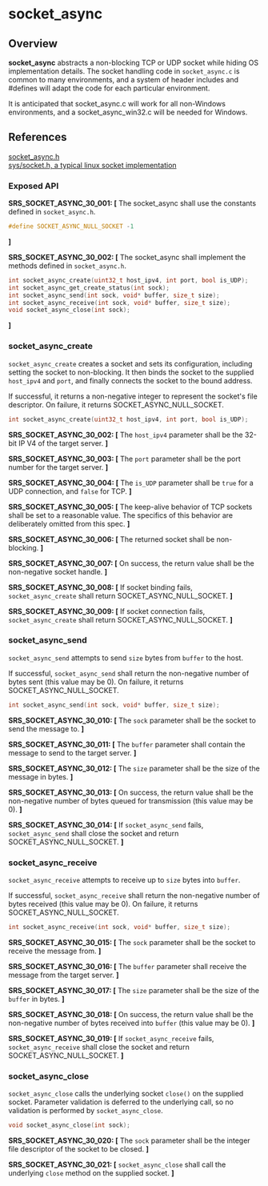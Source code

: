 socket_async
=================

## Overview

**socket_async** abstracts a non-blocking TCP or UDP socket while hiding OS implementation details. The socket handling code in `socket_async.c` is common to many environments, and
a system of header includes and #defines will adapt the code for each particular environment.

It is anticipated that socket_async.c will work for all non-Windows environments, and a socket_async_win32.c will be needed for Windows.
## References

[socket_async.h](https://github.com/Azure/azure-c-shared-utility/blob/master/inc/azure_c_shared_utility/socket_async.h)  
[sys/socket.h, a typical linux socket implementation](http://pubs.opengroup.org/onlinepubs/7908799/xns/syssocket.h.html)

###   Exposed API

**SRS_SOCKET_ASYNC_30_001: [** The socket_async shall use the constants defined in `socket_async.h`.
```c
#define SOCKET_ASYNC_NULL_SOCKET -1
```
 **]**

**SRS_SOCKET_ASYNC_30_002: [** The socket_async shall implement the methods defined in `socket_async.h`.
```c
int socket_async_create(uint32_t host_ipv4, int port, bool is_UDP);
int socket_async_get_create_status(int sock);
int socket_async_send(int sock, void* buffer, size_t size);
int socket_async_receive(int sock, void* buffer, size_t size);
void socket_async_close(int sock);
```
 **]**


###   socket_async_create
`socket_async_create` creates a socket and sets its configuration, including setting the socket to non-blocking. It then binds the socket to the supplied `host_ipv4` and `port`, and finally connects the socket to the bound address.

If successful, it returns a non-negative integer to represent the socket's file descriptor. On failure, it returns SOCKET_ASYNC_NULL_SOCKET.

```c
int socket_async_create(uint32_t host_ipv4, int port, bool is_UDP);
```

**SRS_SOCKET_ASYNC_30_002: [** The `host_ipv4` parameter shall be the 32-bit IP V4 of the target server. **]**

**SRS_SOCKET_ASYNC_30_003: [** The `port` parameter shall be the port number for the target server. **]**

**SRS_SOCKET_ASYNC_30_004: [** The `is_UDP` parameter shall be `true` for a UDP connection, and `false` for TCP. **]**

**SRS_SOCKET_ASYNC_30_005: [** The keep-alive behavior of TCP sockets shall be set to a reasonable value. The specifics of this behavior are deliberately omitted from this spec. **]**

**SRS_SOCKET_ASYNC_30_006: [** The returned socket shall be non-blocking. **]**

**SRS_SOCKET_ASYNC_30_007: [** On success, the return value shall be the non-negative socket handle. **]**

**SRS_SOCKET_ASYNC_30_008: [** If socket binding fails, `socket_async_create` shall return SOCKET_ASYNC_NULL_SOCKET. **]**

**SRS_SOCKET_ASYNC_30_009: [** If socket connection fails, `socket_async_create` shall return SOCKET_ASYNC_NULL_SOCKET. **]**


###   socket_async_send
`socket_async_send` attempts to send `size` bytes from `buffer` to the host.

If successful, `socket_async_send` shall return the non-negative number of bytes sent (this value may be 0). On failure, it returns SOCKET_ASYNC_NULL_SOCKET.

```c
int socket_async_send(int sock, void* buffer, size_t size);
```

**SRS_SOCKET_ASYNC_30_010: [** The `sock` parameter shall be the socket to send the message to. **]**

**SRS_SOCKET_ASYNC_30_011: [** The `buffer` parameter shall contain the message to send to the target server. **]**

**SRS_SOCKET_ASYNC_30_012: [** The `size` parameter shall be the size of the message in bytes. **]**

**SRS_SOCKET_ASYNC_30_013: [** On success, the return value shall be the non-negative number of bytes queued for transmission (this value may be 0). **]**

**SRS_SOCKET_ASYNC_30_014: [** If `socket_async_send` fails, `socket_async_send` shall close the socket and return SOCKET_ASYNC_NULL_SOCKET. **]**

###   socket_async_receive
`socket_async_receive` attempts to receive up to `size` bytes into `buffer`.

If successful, `socket_async_receive` shall return the non-negative number of bytes received (this value may be 0). On failure, it returns SOCKET_ASYNC_NULL_SOCKET.

```c
int socket_async_receive(int sock, void* buffer, size_t size);
```

**SRS_SOCKET_ASYNC_30_015: [** The `sock` parameter shall be the socket to receive the message from. **]**

**SRS_SOCKET_ASYNC_30_016: [** The `buffer` parameter shall receive the message from the target server. **]**

**SRS_SOCKET_ASYNC_30_017: [** The `size` parameter shall be the size of the `buffer` in bytes. **]**

**SRS_SOCKET_ASYNC_30_018: [** On success, the return value shall be the non-negative number of bytes received into `buffer` (this value may be 0). **]**

**SRS_SOCKET_ASYNC_30_019: [** If `socket_async_receive` fails, `socket_async_receive` shall close the socket and return SOCKET_ASYNC_NULL_SOCKET. **]**


 ###   socket_async_close
 `socket_async_close` calls the underlying socket `close()` on the supplied socket. Parameter validation is deferred to the underlying call, so no validation is performed by `socket_async_close`.

 ```c
 void socket_async_close(int sock);
 ```

**SRS_SOCKET_ASYNC_30_020: [** The `sock` parameter shall be the integer file descriptor of the socket to be closed. **]**  

**SRS_SOCKET_ASYNC_30_021: [** `socket_async_close` shall call the underlying `close` method on the supplied socket. **]**  
